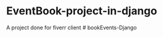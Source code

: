 # EventBook-project-in-django
A project done for fiverr client
#   b o o k E v e n t s - D j a n g o 
 
   
